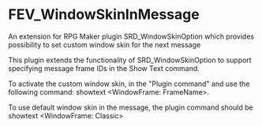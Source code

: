 # FEV_WindowSkinInMessage
An extension for RPG Maker plugin SRD_WindowSkinOption which provides possibility to set custom window skin for the next message

This plugin extends the functionality of SRD_WindowSkinOption to support
specifying message frame IDs in the Show Text command.

To activate the custom window skin, in the "Plugin command" and 
use the following command: showtext <WindowFrame: FrameName>.

To use default window skin in the message, the plugin command
should be showtext <WindowFrame: Classic>
